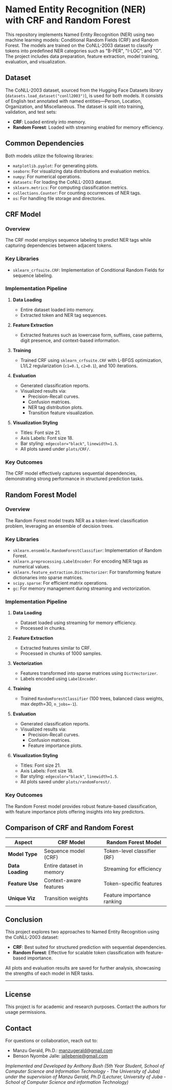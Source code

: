 # Named Entity Recognition (NER) with CRF and Random Forest

This repository implements Named Entity Recognition (NER) using two machine learning models: Conditional Random Fields (CRF) and Random Forest. The models are trained on the CoNLL-2003 dataset to classify tokens into predefined NER categories such as "B-PER", "I-LOC", and "O". The project includes data preparation, feature extraction, model training, evaluation, and visualization.

## Dataset

The CoNLL-2003 dataset, sourced from the Hugging Face Datasets library (`datasets.load_dataset("conll2003")`), is used for both models. It consists of English text annotated with named entities—Person, Location, Organization, and Miscellaneous. The dataset is split into training, validation, and test sets:

- **CRF**: Loaded entirely into memory.
- **Random Forest**: Loaded with streaming enabled for memory efficiency.

## Common Dependencies

Both models utilize the following libraries:

- `matplotlib.pyplot`: For generating plots.
- `seaborn`: For visualizing data distributions and evaluation metrics.
- `numpy`: For numerical operations.
- `datasets`: For loading the CoNLL-2003 dataset.
- `sklearn.metrics`: For computing classification metrics.
- `collections.Counter`: For counting occurrences of NER tags.
- `os`: For handling file storage and directories.

## CRF Model

### Overview

The CRF model employs sequence labeling to predict NER tags while capturing dependencies between adjacent tokens.

### Key Libraries

- `sklearn_crfsuite.CRF`: Implementation of Conditional Random Fields for sequence labeling.

### Implementation Pipeline

1. **Data Loading**
   - Entire dataset loaded into memory.
   - Extracted token and NER tag sequences.

2. **Feature Extraction**
   - Extracted features such as lowercase form, suffixes, case patterns, digit presence, and context-based information.

3. **Training**
   - Trained CRF using `sklearn_crfsuite.CRF` with L-BFGS optimization, L1/L2 regularization (`c1=0.1`, `c2=0.1`), and 100 iterations.

4. **Evaluation**
   - Generated classification reports.
   - Visualized results via:
     - Precision-Recall curves.
     - Confusion matrices.
     - NER tag distribution plots.
     - Transition feature visualization.

5. **Visualization Styling**
   - Titles: Font size 21.
   - Axis Labels: Font size 18.
   - Bar styling: `edgecolor="black"`, `linewidth=1.5`.
   - All plots saved under `plots/CRF/`.

### Key Outcomes

The CRF model effectively captures sequential dependencies, demonstrating strong performance in structured prediction tasks.

## Random Forest Model

### Overview

The Random Forest model treats NER as a token-level classification problem, leveraging an ensemble of decision trees.

### Key Libraries

- `sklearn.ensemble.RandomForestClassifier`: Implementation of Random Forest.
- `sklearn.preprocessing.LabelEncoder`: For encoding NER tags as numerical values.
- `sklearn.feature_extraction.DictVectorizer`: For transforming feature dictionaries into sparse matrices.
- `scipy.sparse`: For efficient matrix operations.
- `gc`: For memory management during streaming and vectorization.

### Implementation Pipeline

1. **Data Loading**
   - Dataset loaded using streaming for memory efficiency.
   - Processed in chunks.

2. **Feature Extraction**
   - Extracted features similar to CRF.
   - Processed in chunks of 1000 samples.

3. **Vectorization**
   - Features transformed into sparse matrices using `DictVectorizer`.
   - Labels encoded using `LabelEncoder`.

4. **Training**
   - Trained `RandomForestClassifier` (100 trees, balanced class weights, max depth=30, `n_jobs=-1`).

5. **Evaluation**
   - Generated classification reports.
   - Visualized results via:
     - Precision-Recall curves.
     - Confusion matrices.
     - Feature importance plots.

6. **Visualization Styling**
   - Titles: Font size 21.
   - Axis Labels: Font size 18.
   - Bar styling: `edgecolor="black"`, `linewidth=1.5`.
   - All plots saved under `plots/randomForest/`.

### Key Outcomes

The Random Forest model provides robust feature-based classification, with feature importance plots offering insights into key predictors.

## Comparison of CRF and Random Forest

| Aspect            | CRF Model                  | Random Forest Model            |
|------------------|---------------------------|--------------------------------|
| **Model Type**   | Sequence model (CRF)       | Token-level classifier (RF)    |
| **Data Loading** | Entire dataset in memory  | Streaming for efficiency      |
| **Feature Use**  | Context-aware features    | Token-specific features       |
| **Unique Viz**   | Transition weights        | Feature importance ranking    |

## Conclusion

This project explores two approaches to Named Entity Recognition using the CoNLL-2003 dataset:

- **CRF**: Best suited for structured prediction with sequential dependencies.
- **Random Forest**: Effective for scalable token classification with feature-based importance.

All plots and evaluation results are saved for further analysis, showcasing the strengths of each model in NER tasks.

---
## License
This project is for academic and research purposes. Contact the authors for usage permissions.

## Contact
For questions or collaboration, reach out to:
- Manzu Gerald, Ph.D.: manzugerald@gmail.com
- Benson Nyombe Jalle: jallebenie@gmail.com

*Implemented and Developed by Anthony Bush (5th Year Student, School of Computer Science and Information Technology - The University of Juba) under the supervision of Manzu Gerald, Ph.D (Lecturer, University of Juba - School of Computer Science and information Technology)*

